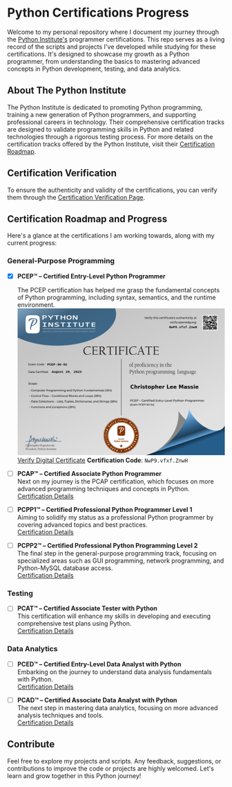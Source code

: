 # Python Certifications Progress

Welcome to my personal repository where I document my journey through the [Python Institute's](https://pythoninstitute.org/) programmer certifications. This repo serves as a living record of the scripts and projects I've developed while studying for these certifications. It's designed to showcase my growth as a Python programmer, from understanding the basics to mastering advanced concepts in Python development, testing, and data analytics.

## About The Python Institute

The Python Institute is dedicated to promoting Python programming, training a new generation of Python programmers, and supporting professional careers in technology. Their comprehensive certification tracks are designed to validate programming skills in Python and related technologies through a rigorous testing process. For more details on the certification tracks offered by the Python Institute, visit their [Certification Roadmap](https://pythoninstitute.org/certification-tracks).

## Certification Verification

To ensure the authenticity and validity of the certifications, you can verify them through the [Certification Verification Page](https://verify.openedg.org).

## Certification Roadmap and Progress

Here's a glance at the certifications I am working towards, along with my current progress:

### General-Purpose Programming

- [x] **PCEP™ – Certified Entry-Level Python Programmer**

  The PCEP certification has helped me grasp the fundamental concepts of Python programming, including syntax, semantics, and the runtime environment.  
  ![Certificate](certificates/pcep/christopher_massie_pcep_cert.png)  
  [Verify Digital Certificate](https://verify.openedg.org/?id=NwP9.vfxf.ZnwH)
  **Certification Code**: `NwP9.vfxf.ZnwH`
  

- [ ] **PCAP™ – Certified Associate Python Programmer**  
  Next on my journey is the PCAP certification, which focuses on more advanced programming techniques and concepts in Python.  
  [Certification Details](https://pythoninstitute.org/pcap)

- [ ] **PCPP1™ – Certified Professional Python Programmer Level 1**  
  Aiming to solidify my status as a professional Python programmer by covering advanced topics and best practices.  
  [Certification Details](https://pythoninstitute.org/pcpp1)

- [ ] **PCPP2™ – Certified Professional Python Programming Level 2**  
  The final step in the general-purpose programming track, focusing on specialized areas such as GUI programming, network programming, and Python-MySQL database access.  
  [Certification Details](https://pythoninstitute.org/pcpp2)

### Testing

- [ ] **PCAT™ – Certified Associate Tester with Python**  
  This certification will enhance my skills in developing and executing comprehensive test plans using Python.  
  [Certification Details](https://pythoninstitute.org/pcat)

### Data Analytics

- [ ] **PCED™ – Certified Entry-Level Data Analyst with Python**  
  Embarking on the journey to understand data analysis fundamentals with Python.  
  [Certification Details](https://pythoninstitute.org/pced)

- [ ] **PCAD™ – Certified Associate Data Analyst with Python**  
  The next step in mastering data analytics, focusing on more advanced analysis techniques and tools.  
  [Certification Details](https://pythoninstitute.org/pcad)

## Contribute

Feel free to explore my projects and scripts. Any feedback, suggestions, or contributions to improve the code or projects are highly welcomed. Let's learn and grow together in this Python journey!

